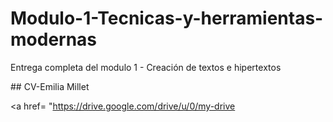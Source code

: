 # Modulo-1-Tecnicas-y-herramientas-modernas
Entrega completa del modulo 1 -  Creación de textos e hipertextos
<p>
## CV-Emilia Millet
  
<a href= "https://drive.google.com/drive/u/0/my-drive
 </a> 
